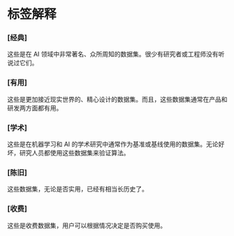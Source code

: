 # 标签解释

### [经典]
这些是在 AI 领域中非常著名、众所周知的数据集。很少有研究者或工程师没有听说过它们。

### [有用] 
这些是更加接近现实世界的、精心设计的数据集。而且，这些数据集通常在产品和研发两方面都有用。

### [学术] 
这些是在机器学习和 AI 的学术研究中通常作为基准或基线使用的数据集。无论好坏，研究人员都使用这些数据集来验证算法。

### [陈旧] 
这些数据集，无论是否实用，已经有相当长历史了。

### [收费]
这些是收费数据集，用户可以根据情况决定是否购买使用。
